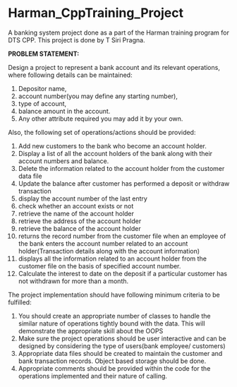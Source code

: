 # Harman_CppTraining_Project
A banking system project done as a part of the Harman training program for DTS CPP. This project is done by T Siri Pragna.

**PROBLEM STATEMENT:**

Design a project to represent a bank account and its relevant operations, where following details
can be maintained:

1. Depositor name,
2. account number(you may define any starting number),
3. type of account,
4. balance amount in the account.
5. Any other attribute required you may add it by your own.


Also, the following set of operations/actions should be provided:

1. Add new customers to the bank who become an account holder.
2. Display a list of all the account holders of the bank along with their account numbers and
balance.
3. Delete the information related to the account holder from the customer data file
4. Update the balance after customer has performed a deposit or withdraw transaction
5. display the account number of the last entry
6. check whether an account exists or not
7. retrieve the name of the account holder
8. retrieve the address of the account holder
9. retrieve the balance of the account holder
10. returns the record number from the customer file when an employee of the bank enters
the account number related to an account holder(Transaction details along with the
account information)
11. displays all the information related to an account holder from the customer file on the
basis of specified account number.
12. Calculate the interest to date on the deposit if a particular customer has not withdrawn
for more than a month.


The project implementation should have following minimum criteria to be fulfilled:

1. You should create an appropriate number of classes to handle the similar nature of
operations tightly bound with the data. This will demonstrate the appropriate skill about the
OOPS
2. Make sure the project operations should be user interactive and can be designed by
considering the type of users(bank employee/ customers)
3. Appropriate data files should be created to maintain the customer and bank transaction
records. Object based storage should be done.
4. Appropriate comments should be provided within the code for the operations implemented
and their nature of calling.
